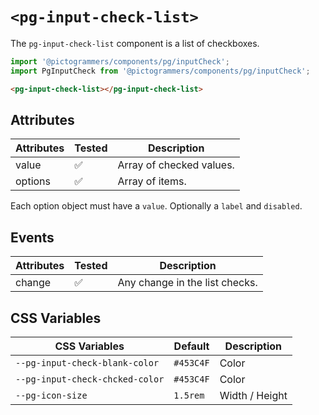 # `<pg-input-check-list>`

The `pg-input-check-list` component is a list of checkboxes.

```typescript
import '@pictogrammers/components/pg/inputCheck';
import PgInputCheck from '@pictogrammers/components/pg/inputCheck';
```

```html
<pg-input-check-list></pg-input-check-list>
```

## Attributes

| Attributes | Tested   | Description |
| ---------- | -------- | ----------- |
| value      | &#x2705; | Array of checked values. |
| options    | &#x2705; | Array of items. |

Each option object must have a `value`. Optionally a `label` and `disabled`.

## Events

| Attributes | Tested   | Description |
| ---------- | -------- | ----------- |
| change     | &#x2705; | Any change in the list checks. |

## CSS Variables

| CSS Variables       | Default   | Description |
| ------------------- | --------- | ----------- |
| `--pg-input-check-blank-color`  | `#453C4F` | Color       |
| `--pg-input-check-chcked-color`  | `#453C4F`  | Color       |
| `--pg-icon-size` | `1.5rem`  | Width / Height      |